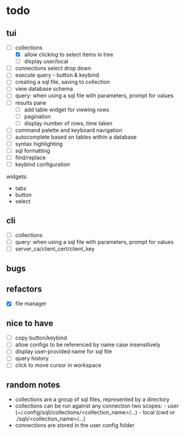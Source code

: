 # todo

## tui
- [ ] collections
  - [X] allow clicking to select items in tree
  - [ ] display user/local
- [ ] connections select drop down 
- [ ] execute query - button & keybind
- [ ] creating a sql file, saving to collection
- [ ] view database schema
- [ ] query: when using a sql file with parameters, prompt for values
- [ ] results pane
  - [ ] add table widget for viewing rows
  - [ ] pagination
  - [ ] display number of rows, time taken 

- [ ] command palette and keyboard navigation
- [ ] autocomplete based on tables within a database
- [ ] syntax highlighting
- [ ] sql formatting
- [ ] find/replace
- [ ] keybind configuration

widgets:
- tabs
- button
- select

## cli
- [ ] collections
- [ ] query: when using a sql file with parameters, prompt for values
- [ ] server_ca/client_cert/client_key

## bugs

## refactors
- [X] file manager

## nice to have
- [ ] copy button/keybind
- [ ] allow configs to be referenced by name case insensitively
- [ ] display user-provided name for sql file
- [ ] query history
- [ ] click to move cursor in workspace

## random notes
- collections are a group of sql files, represented by a directory
- collections can be run against any connection
    two scopes:
        - user (~/.config/sqli/collections/<collection_name>/...)
        - local (cwd or ./sqli/<collection_name>/...)
- connections are stored in the user config folder